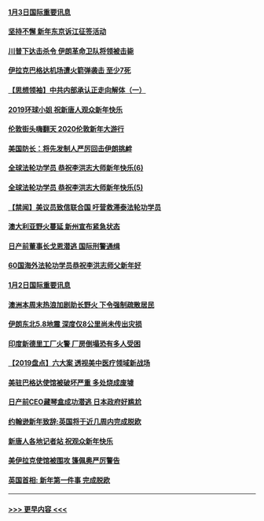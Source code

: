 #### [1月3日国际重要讯息](../pages/prog202/a102744301.md?t=01032244) 
#### [坚持不懈 新年东京诉江征签活动](../pages/prog202/a102744303.md?t=01032244) 
#### [川普下达击杀令 伊朗革命卫队将领被击毙](../pages/prog202/a102741911.md?t=01032244) 
#### [伊拉克巴格达机场遭火箭弹袭击 至少7死](../pages/prog202/a102744115.md?t=01032244) 
#### [【思想领袖】中共内部承认正走向解体（一）](../pages/prog202/a102744097.md?t=01032244) 
#### [2019环球小姐 祝新唐人观众新年快乐](../pages/prog202/a102744043.md?t=01032244) 
#### [伦敦街头嗨翻天 2020伦敦新年大游行](../pages/prog202/a102743925.md?t=01032244) 
#### [美国防长：将先发制人严厉回击伊朗挑衅](../pages/prog202/a102743930.md?t=01032244) 
#### [全球法轮功学员 恭祝李洪志大师新年快乐(6)](../pages/prog202/a102743899.md?t=01032244) 
#### [全球法轮功学员 恭祝李洪志大师新年快乐(5)](../pages/prog202/a102743766.md?t=01032244) 
#### [【禁闻】美议员致信联合国 吁营救滞泰法轮功学员](../pages/prog202/a102743781.md?t=01032244) 
#### [澳大利亚野火蔓延 新州宣布紧急状态](../pages/prog202/a102743681.md?t=01032244) 
#### [日产前董事长戈恩潜逃 国际刑警通缉](../pages/prog202/a102743676.md?t=01032244) 
#### [60国海外法轮功学员恭祝李洪志师父新年好](../pages/prog202/a102743628.md?t=01032244) 
#### [1月2日国际重要讯息](../pages/prog202/a102743488.md?t=01032244) 
#### [澳洲本周末热浪加剧助长野火 下令强制疏散居民](../pages/prog202/a102743421.md?t=01032244) 
#### [伊朗东北5.8地震 深度仅8公里尚未传出灾损](../pages/prog202/a102743396.md?t=01032244) 
#### [印度新德里工厂火警 厂房倒塌恐有多人受困](../pages/prog202/a102743386.md?t=01032244) 
#### [【2019盘点】六大案 透视美中医疗领域新战场](../pages/prog202/a102743227.md?t=01032244) 
#### [美驻巴格达使馆被破坏严重 多处烧成废墟](../pages/prog202/a102743244.md?t=01032244) 
#### [日产前CEO藏琴盒成功潜逃 日本政府好尴尬](../pages/prog202/a102742937.md?t=01032244) 
#### [约翰逊新年致辞:英国将于近几周内完成脱欧](../pages/prog202/a102742956.md?t=01032244) 
#### [新唐人各地记者站 祝观众新年快乐](../pages/prog202/a102742785.md?t=01032244) 
#### [美伊拉克使馆被围攻 篷佩奥严厉警告](../pages/prog202/a102742994.md?t=01032244) 
#### [英国首相: 新年第一件事 完成脱欧](../pages/prog202/a102742907.md?t=01032244) 

----
#### [ >>> 更早内容 <<< ](../indexes/prog202-earlier.md)
